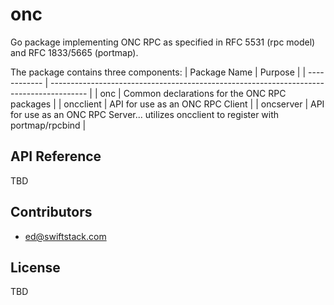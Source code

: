 # onc

Go package implementing ONC RPC as specified in RFC 5531 (rpc model) and RFC 1833/5665 (portmap).

The package contains three components:
| Package Name | Purpose                                                                                 |
| ------------ | --------------------------------------------------------------------------------------- |
| onc          | Common declarations for the ONC RPC packages                                            |
| oncclient    | API for use as an ONC RPC Client                                                        |
| oncserver    | API for use as an ONC RPC Server... utilizes oncclient to register with portmap/rpcbind |

## API Reference

TBD

## Contributors

 * ed@swiftstack.com

## License

TBD

